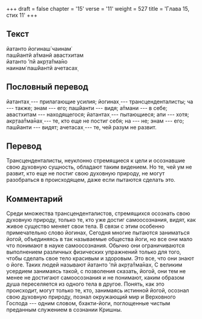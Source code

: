 +++
draft = false
chapter = '15'
verse = '11'
weight = 527
title = 'Глава 15, стих 11'
+++
## Текст

йатанто йогинаш́ чаинам̇  
паш́йантй а̄тманй авастхитам  
йатанто ’пй акр̣та̄тма̄но  
наинам̇ паш́йантй ачетасах̣

## Пословный перевод

йатантах̣ --- прилагающие усилия; йогинах̣ --- трансценденталисты; ча ---
также; энам --- его; паш́йанти --- видя; а̄тмани --- в себе; авастхитам
--- находящегося; йатантах̣ --- пытающиеся; апи --- хотя; акр̣таа̄тма̄нах̣
--- те, кто еще не постиг себя; на --- не; энам --- его; паш́йанти ---
видят; ачетасах̣ --- те, чей разум не развит.

## Перевод

Трансценденталисты, неуклонно стремящиеся к цели и осознавшие свою
духовную сущность, обладают таким видением. Но те, чей ум не развит, кто
еще не постиг свою духовную природу, не могут разобраться в
происходящем, даже если пытаются сделать это.

## Комментарий

Среди множества трансценденталистов, стремящихся осознать свою духовную
природу, только те, кто уже достиг самоосознания, видят, как живое
существо меняет свои тела. В связи с этим особенно примечательно слово
йогинах̣. Сегодня многие пытаются заниматься йогой, объединяясь в так
называемые общества йоги, но все они мало что понимают в науке
самоосознания. Обычно они ограничиваются выполнением различных
физических упражнений только для того, чтобы сделать свое тело красивым
и здоровым. Это все, что они знают о йоге. Таких людей называют йатанто
'пй акр̣та̄тма̄нах̣. С великим усердием занимаясь такой, с позволения
сказать, йогой, они тем не менее не достигают самоосознания и не
понимают, каким образом душа переселяется из одного тела в другое.
Понять, как это происходит, могут только те, кто, занимаясь истинной
йогой, осознал свою духовную природу, познал окружающий мир и Верховного
Господа --- одним словом, бхакти-йоги, поглощенные чистым преданным
служением в сознании Кришны.
